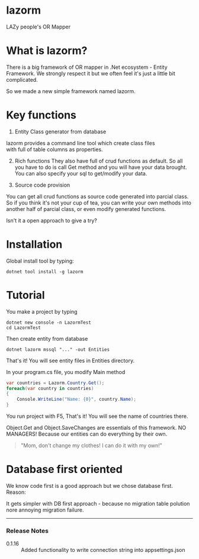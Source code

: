 # lazorm
LAZy people's OR Mapper

# What is lazorm?

There is a big framework of OR mapper in .Net ecosystem - Entity Framework.
We strongly respect it but we often feel it's just a little bit complicated.

So we made a new simple framework named lazorm.

# Key functions 

1. Entity Class generator from database 

lazorm provides a command line tool which create class files  
with full of table columns as properties.

2. Rich functions
They also have full of crud functions as default.
So all you have to do is call Get method and you will have your data brought.
You can also specify your sql to get/modify your data.

3. Source code provision

You can get all crud functions as source code generated into parcial class.
So if you think it's not your cup of tea, you can write your own methods 
into another half of parcial class, or even modify generated functions.

Isn't it a open approach to give a try?

# Installation 

Global install tool by typing:

``` shell:Terminal
dotnet tool install -g lazorm
```

# Tutorial 

You make a project by typing 

``` shell:Terminal
dotnet new console -n LazormTest
cd LazormTest
```


Then create entity from database

``` shell:Terminal
dotnet lazorm mssql "..." -out Entities
```

That's it!
You will see entity files in Entities directory.

In your program.cs file, you modify Main method

``` csharp:Program.cs
var countries = Lazorm.Country.Get();
foreach(var country in countries)
{
    Console.WriteLine("Name: {0}", country.Name);
}
```

You run project with F5,
That's it!
You will see the name of countries there.

Object.Get and Object.SaveChanges are essentials of this framework.
NO MANAGERS! Because our entities can do everything by their own.

> "Mom, don't change my clothes! I can do it with my own!"

# Database first oriented

We know code first is a good approach but we chose database first.
Reason:

 It gets simpler with DB first approach - because no migration table polution nore annoying migration failure.

 
 ---

### Release Notes

<dl>
<dt>0.1.16</dt><dd>Added functionality to write connection string into appsettings.json</dd>
</dl>
